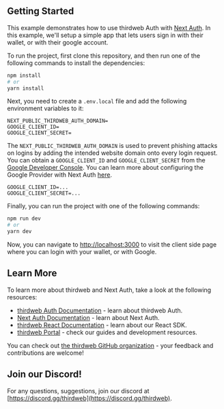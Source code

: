 ## Getting Started

This example demonstrates how to use thirdweb Auth with [Next Auth](https://next-auth.js.org/). In this example, we'll setup a simple app that lets users sign in with their wallet, or with their google account.

To run the project, first clone this repository, and then run one of the following commands to install the dependencies:

```bash
npm install
# or
yarn install
```

Next, you need to create a `.env.local` file and add the following environment variables to it:

```.env.local
NEXT_PUBLIC_THIRDWEB_AUTH_DOMAIN=
GOOGLE_CLIENT_ID=
GOOGLE_CLIENT_SECRET=
```

The `NEXT_PUBLIC_THIRDWEB_AUTH_DOMAIN` is used to prevent phishing attacks on logins by adding the intended website domain onto every login request. You can obtain a `GOOGLE_CLIENT_ID` and `GOOGLE_CLIENT_SECRET` from the [Google Developer Console](https://console.cloud.google.com/). You can learn more about configuring the Google Provider with Next Auth [here](https://next-auth.js.org/providers/google).

```.env.local
GOOGLE_CLIENT_ID=...
GOOGLE_CLIENT_SECRET=...
```

Finally, you can run the project with one of the following commands:

```bash
npm run dev
# or
yarn dev
```

Now, you can navigate to [http://localhost:3000](http://localhost:3000) to visit the client side page where you can login with your wallet, or with Google.

## Learn More

To learn more about thirdweb and Next Auth, take a look at the following resources:

- [thirdweb Auth Documentation](https://docs.thirdweb.com/auth) - learn about thirdweb Auth.
- [Next Auth Documentation](https://next-auth.js.org/getting-started/introduction) - learn about Next Auth.
- [thirdweb React Documentation](https://docs.thirdweb.com/react) - learn about our React SDK.
- [thirdweb Portal](https://docs.thirdweb.com) - check our guides and development resources.

You can check out [the thirdweb GitHub organization](https://github.com/thirdweb-dev) - your feedback and contributions are welcome!

## Join our Discord!

For any questions, suggestions, join our discord at [https://discord.gg/thirdweb](https://discord.gg/thirdweb).
